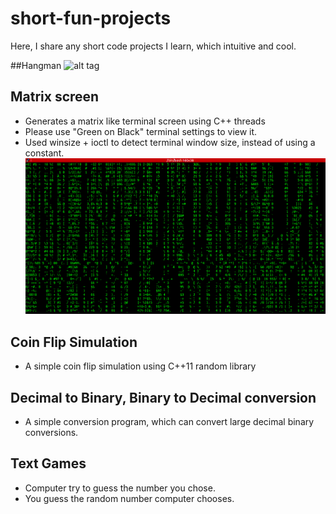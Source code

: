 short-fun-projects
==================

Here, I share any short code projects I learn, which intuitive and cool.

##Hangman
![alt tag](https://github.com/mandliya/short-fun-projects/blob/master/hangman/hangman.gif?raw=true)

## Matrix screen 
   - Generates a matrix like terminal screen using C++ threads
   - Please use "Green on Black" terminal settings to view it.
   - Used winsize + ioctl to detect terminal window size, instead of using a constant.
[![Screen](./matrix-screen/matrix.png)](./matrix-screen/matrix.png)

## Coin Flip Simulation 
   - A simple coin flip simulation using C++11 random library

## Decimal to Binary, Binary to Decimal conversion
   - A simple conversion program, which can convert large decimal binary conversions.
    
## Text Games
   - Computer try to guess the number you chose.
   - You guess the random number computer chooses.
